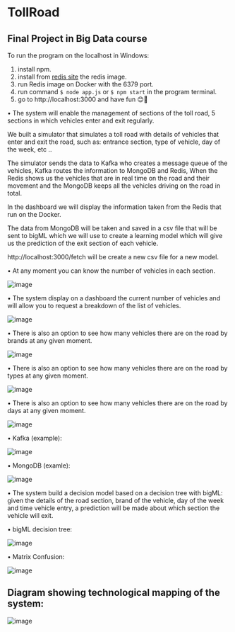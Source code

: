# TollRoad
## Final Project in Big Data course

To run the program on the localhost in Windows:

1. install npm.
2. install from [redis site](https://hub.docker.com/_/redis) the redis image.
3. run Redis image on Docker with the 6379 port.
4. run command `$ node app.js` or `$ npm start` in the program terminal.
5. go to http://localhost:3000 and have fun 😊🚗

• The system will enable the management of sections of the toll road, 5 sections in which vehicles enter and exit regularly.

We built a simulator that simulates a toll road with details of vehicles that enter and exit the road,
such as: entrance section, type of vehicle, day of the week, etc ..

The simulator sends the data to Kafka who creates a message queue of the vehicles, Kafka routes the information to MongoDB and Redis,
When the Redis shows us the vehicles that are in real time on the road and their movement and the MongoDB keeps all the vehicles driving on the road in total.

In the dashboard we will display the information taken from the Redis that run on the Docker.

The data from MongoDB will be taken and saved in a csv file that will be sent to bigML which we will use to create a learning model which will give us the prediction of the exit section of each vehicle.

http://localhost:3000/fetch will be create a new csv file for a new model.

• At any moment you can know the number of vehicles in each section.

![image](https://user-images.githubusercontent.com/57085913/127770248-096ded91-5bc3-457f-97a5-f3e0c97d3c01.png)

• The system display on a dashboard the current number of vehicles and will allow you to request a breakdown of the list of vehicles.

![image](https://user-images.githubusercontent.com/57085913/127770272-c264840e-84c8-4267-b7e3-65d0d4e62eaf.png)

• There is also an option to see how many vehicles there are on the road by brands at any given moment.

![image](https://user-images.githubusercontent.com/57085913/127770345-98955cce-9967-4573-a7b1-9dafe6b026a5.png)

• There is also an option to see how many vehicles there are on the road by types at any given moment.

![image](https://user-images.githubusercontent.com/57085913/127770413-f9b08169-e685-43a5-9124-2e5f0670bc7d.png)

• There is also an option to see how many vehicles there are on the road by days at any given moment.

![image](https://user-images.githubusercontent.com/57085913/127770429-ad96b118-d470-40de-ba26-2a615a0096c0.png)

• Kafka (example):

![image](https://user-images.githubusercontent.com/57085913/126963582-74a6c34f-77ae-46aa-8390-c2c7e2cafd50.png)

• MongoDB (examle):

![image](https://user-images.githubusercontent.com/57085913/126963373-3e81fdf1-60e5-43da-8909-b6264629e12d.png)


• The system build a decision model based on a decision tree with bigML: given the details of the road section, brand of the vehicle, day of the week and time
vehicle entry, a prediction will be made about which section the vehicle will exit. 

• bigML decision tree:

![image](https://user-images.githubusercontent.com/57085913/126952343-d7b91dd5-7f71-48ed-a84b-19d70c8c59b0.png)

 • Matrix Confusion:
 
![image](https://user-images.githubusercontent.com/57085913/126952507-9dfa142a-7acc-4451-9938-d7b476b8fe32.png)

## Diagram showing technological mapping of the system:

![image](https://user-images.githubusercontent.com/57085913/126953012-dc549c5c-d52e-4acd-8ffe-5f3297b9a4a4.png)

